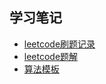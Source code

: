 ## 学习笔记
* [leetcode刷题记录](site/leetcode_rewrite.md)
* [leetcode题解](site/leetcode_every_solution.md)
* [算法模板](site/template.md)
